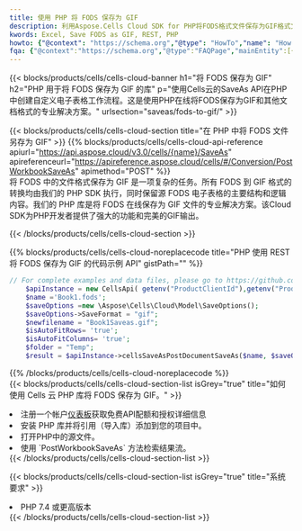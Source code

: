 ```yaml
---
title: 使用 PHP 将 FODS 保存为 GIF
description: 利用Aspose.Cells Cloud SDK for PHP将FODS格式文件保存为GIF格式文件。
kwords: Excel, Save FODS as GIF, REST, PHP
howto: {"@context": "https://schema.org","@type": "HowTo","name": "How to save FODS as GIF using the Cells Cloud PHP library.","description": "How to save FODS as GIF using the Cells Cloud PHP library.","image": {"@type": "ImageObject"},"url": "/php/saveas/fods-to-gif/","step": [{ "@type": "HowToStep","name": "How to save FODS as GIF using the Cells Cloud PHP library. step 1", "image": {"@type": "ImageObject",},"url": "/php/saveas/fods-to-gif/","text": "Register an account at <a href='https://dashboard.aspose.cloud/'>Dashboard</a> to get free API quota & authorization details",},{ "@type": "HowToStep","name": "How to save FODS as GIF using the Cells Cloud PHP library. step 1", "image": {"@type": "ImageObject",},"url": "/php/saveas/fods-to-gif/","text": "Install PHP library and add the reference (import the library) to your project.",},{ "@type": "HowToStep","name": "How to save FODS as GIF using the Cells Cloud PHP library. step 1", "image": {"@type": "ImageObject",},"url": "/php/saveas/fods-to-gif/","text": "Open the source file in PHP.",},{ "@type": "HowToStep","name": "How to save FODS as GIF using the Cells Cloud PHP library. step 1", "image": {"@type": "ImageObject",},"url": "/php/saveas/fods-to-gif/","text": "Use the `PostWorkbookSaveAs` method to retrieve the resulting stream.",}, ],"supply": {"@type": "HowToSupply","name": "document"},"tool": [{"@type": "HowToTool","name": "phpstorm, Visual Studio Code, Eclipse"},{"@type": "HowToTool","name": "Aspose Cells"}],"totalTime": "PT6M"}
fqa: {"@context":"https://schema.org","@type":"FAQPage","mainEntity":[{"@type":"Question","name":"Why save file as other formats file in C# using REST API?","acceptedAnswer":{"@type":"Answer","text":"Documents are encoded in many ways, and some files may be incompatible with the software you use. To open and read such files, just save them as appropriate file formats.<br/><ol><li>Install .NET SDK and add the reference (import the library) to your project.</li><li>Open the source file in C# using REST API.</li><li>Call the PostWorkbookSaveAsRequest() method, passing an output filename with required extension.</li><li>Get the result of save as a separate file.</li></ol>"}},{"@type":"Question","name":"What file formats can I save as with your C# library?","acceptedAnswer":{"@type":"Answer","text":"We support a variety of file formats for conversion using .NET library, including XLSX, Excel, xls , PDF, CSV, HTML, Markdown, XML, PNG, JPG, TIFF, Json, TXT and many more."}},{"@type":"Question","name":"What is the maximum allowed file size for conversion using this .NET library?","acceptedAnswer":{"@type":"Answer","text":"There are no file size limits for format conversions using .NET library."}}]}
---
```

{{< blocks/products/cells/cells-cloud-banner h1="将 FODS 保存为 GIF" h2="PHP 用于将 FODS 保存为 GIF 的库" p="使用Cells云的SaveAs API在PHP中创建自定义电子表格工作流程。这是使用PHP在线将FODS保存为GIF和其他文档格式的专业解决方案。" urlsection="saveas/fods-to-gif/" >}}

{{< blocks/products/cells/cells-cloud-section title="在 PHP 中将 FODS 文件另存为 GIF" >}}
{{% blocks/products/cells/cells-cloud-api-reference apiurl="https://api.aspose.cloud/v3.0/cells/{name}/SaveAs" apireferenceurl="https://apireference.aspose.cloud/cells/#/Conversion/PostWorkbookSaveAs" apimethod="POST" %}}
<br/>
将 FODS 中的文件格式保存为 GIF 是一项复杂的任务。所有 FODS 到 GIF 格式的转换均由我们的 PHP SDK 执行，同时保留源 FODS 电子表格的主要结构和逻辑内容。我们的 PHP 库是将 FODS 在线保存为 GIF 文件的专业解决方案。该Cloud SDK为PHP开发者提供了强大的功能和完美的GIF输出。

{{< /blocks/products/cells/cells-cloud-section >}}

{{% blocks/products/cells/cells-cloud-noreplacecode title="PHP 使用 REST 将 FODS 保存为 GIF 的代码示例 API" gistPath="" %}}
  
```php
// For complete examples and data files, please go to https://github.com/aspose-cells-cloud/aspose-cells-cloud-php/
    $apiInstance = new CellsApi( getenv("ProductClientId"),getenv("ProductClientSecret") );
    $name ='Book1.fods';
    $saveOptions =new \Aspose\Cells\Cloud\Model\SaveOptions();
    $saveOptions->SaveFormat = "gif";
    $newfilename = "Book1Saveas.gif";
    $isAutoFitRows= 'true';
    $isAutoFitColumns= 'true';
    $folder = "Temp";
    $result = $apiInstance->cellsSaveAsPostDocumentSaveAs($name, $saveOptions, $newfilename,$isAutoFitRows, $isAutoFitColumns, $folder);
```
  
{{% /blocks/products/cells/cells-cloud-noreplacecode %}}
<br/>
{{< blocks/products/cells/cells-cloud-section-list isGrey="true" title="如何使用 Cells 云 PHP 库将 FODS 保存为 GIF。" >}}
<li>注册一个帐户<a href="https://dashboard.aspose.cloud/">仪表板</a>获取免费API配额和授权详细信息</li>
<li>安装 PHP 库并将引用（导入库）添加到您的项目中。</li>
<li>打开PHP中的源文件。</li>
<li>使用 `PostWorkbookSaveAs` 方法检索结果流。</li>
{{< /blocks/products/cells/cells-cloud-section-list >}}

{{< blocks/products/cells/cells-cloud-section-list isGrey="true" title="系统要求" >}}
<li>PHP 7.4 或更高版本</li>
{{< /blocks/products/cells/cells-cloud-section-list >}}
